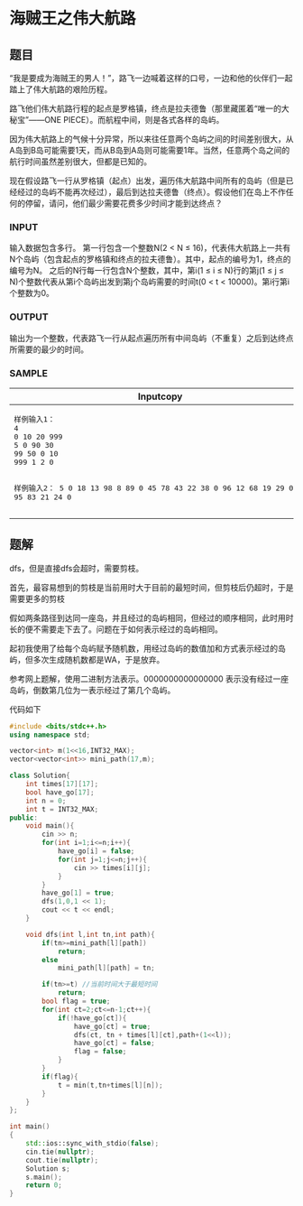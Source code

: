 # 海贼王之伟大航路
## 题目
“我是要成为海贼王的男人！”，路飞一边喊着这样的口号，一边和他的伙伴们一起踏上了伟大航路的艰险历程。

路飞他们伟大航路行程的起点是罗格镇，终点是拉夫德鲁（那里藏匿着“唯一的大秘宝”——ONE PIECE）。而航程中间，则是各式各样的岛屿。

因为伟大航路上的气候十分异常，所以来往任意两个岛屿之间的时间差别很大，从A岛到B岛可能需要1天，而从B岛到A岛则可能需要1年。当然，任意两个岛之间的航行时间虽然差别很大，但都是已知的。

现在假设路飞一行从罗格镇（起点）出发，遍历伟大航路中间所有的岛屿（但是已经经过的岛屿不能再次经过），最后到达拉夫德鲁（终点）。假设他们在岛上不作任何的停留，请问，他们最少需要花费多少时间才能到达终点？

### INPUT
输入数据包含多行。
第一行包含一个整数N(2 < N ≤ 16)，代表伟大航路上一共有N个岛屿（包含起点的罗格镇和终点的拉夫德鲁）。其中，起点的编号为1，终点的编号为N。
之后的N行每一行包含N个整数，其中，第i(1 ≤ i ≤ N)行的第j(1 ≤ j ≤ N)个整数代表从第i个岛屿出发到第j个岛屿需要的时间t(0 < t < 10000)。第i行第i个整数为0。
### OUTPUT
输出为一个整数，代表路飞一行从起点遍历所有中间岛屿（不重复）之后到达终点所需要的最少的时间。
### SAMPLE
<table class="vjudge_sample">
<thead>
  <tr>
    <th>Input<span class="copier">copy</span></th>
    <th>Output<span class="copier">copy</span></th>
  </tr>
</thead>
<tbody>
  <tr>
    <td><pre>样例输入1：
4
0 10 20 999
5 0 90 30
99 50 0 10
999 1 2 0

样例输入2：
5
0 18 13 98 8
89 0 45 78 43 
22 38 0 96 12
68 19 29 0 52
95 83 21 24 0</pre></td>
    <td><pre>样例输出1：
100

样例输出2：
137</pre></td>
  </tr>
</tbody>
</table>

## 题解
dfs，但是直接dfs会超时，需要剪枝。

首先，最容易想到的剪枝是当前用时大于目前的最短时间，但剪枝后仍超时，于是需要更多的剪枝

假如两条路径到达同一座岛，并且经过的岛屿相同，但经过的顺序相同，此时用时长的便不需要走下去了。问题在于如何表示经过的岛屿相同。

起初我使用了给每个岛屿赋予随机数，用经过岛屿的数值加和方式表示经过的岛屿，但多次生成随机数都是WA，于是放弃。

参考网上题解，使用二进制方法表示。0000000000000000 表示没有经过一座岛屿，倒数第几位为一表示经过了第几个岛屿。

代码如下
```C++
#include <bits/stdc++.h>
using namespace std;

vector<int> m(1<<16,INT32_MAX);
vector<vector<int>> mini_path(17,m);

class Solution{
    int times[17][17];
    bool have_go[17];
    int n = 0;
    int t = INT32_MAX;
public:
    void main(){
        cin >> n;
        for(int i=1;i<=n;i++){
            have_go[i] = false;
            for(int j=1;j<=n;j++){
                cin >> times[i][j];
            }
        }
        have_go[1] = true;
        dfs(1,0,1 << 1);
        cout << t << endl;
    }

    void dfs(int l,int tn,int path){
        if(tn>=mini_path[l][path])
            return;
        else
            mini_path[l][path] = tn;

        if(tn>=t) //当前时间大于最短时间
            return;
        bool flag = true;
        for(int ct=2;ct<=n-1;ct++){
            if(!have_go[ct]){
                have_go[ct] = true;
                dfs(ct, tn + times[l][ct],path+(1<<l));
                have_go[ct] = false;
                flag = false;
            }
        }
        if(flag){
            t = min(t,tn+times[l][n]);
        }
    }
};

int main()
{
    std::ios::sync_with_stdio(false);
    cin.tie(nullptr);
    cout.tie(nullptr);
    Solution s;
    s.main();
    return 0;
}
```
